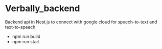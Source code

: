 # Verbally_backend
Backend api in Nest.js to connect with google cloud for speech-to-text and text-to-speech

- npm run build
- npm run start
